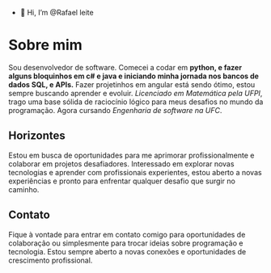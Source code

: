- 👋 Hi, I’m @Rafael leite

# Sobre mim

Sou desenvolvedor de software. Comecei a codar em **python, e fazer alguns bloquinhos em c# e java e iniciando minha jornada nos bancos de dados SQL, e APIs.** Fazer projetinhos em angular está sendo ótimo, estou sempre buscando aprender e evoluir. *Licenciado em Matemática pela UFPI*, trago uma base sólida de raciocínio lógico para meus desafios no mundo da programação. Agora cursando *Engenharia de software na UFC*.

## Horizontes
Estou em busca de oportunidades para me aprimorar profissionalmente e colaborar em projetos desafiadores. Interessado em explorar novas tecnologias e aprender com profissionais experientes, estou aberto a novas experiências e pronto para enfrentar qualquer desafio que surgir no caminho.

## Contato
 Fique à vontade para entrar em contato comigo para oportunidades de colaboração ou simplesmente para trocar ideias sobre programação e tecnologia. Estou sempre aberto a novas conexões e oportunidades de crescimento profissional.


<!---
Rafaelleit3/Rafaelleit3 is a ✨ special ✨ repository because its `README.md` (this file) appears on your GitHub profile.
You can click the Preview link to take a look at your changes.
--->
